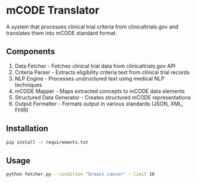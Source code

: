 # mCODE Translator

A system that processes clinical trial criteria from clinicaltrials.gov and translates them into mCODE standard format.

## Components

1. Data Fetcher - Fetches clinical trial data from clinicaltrials.gov API
2. Criteria Parser - Extracts eligibility criteria text from clinical trial records
3. NLP Engine - Processes unstructured text using medical NLP techniques
4. mCODE Mapper - Maps extracted concepts to mCODE data elements
5. Structured Data Generator - Creates structured mCODE representations
6. Output Formatter - Formats output in various standards (JSON, XML, FHIR)

## Installation

```bash
pip install -r requirements.txt
```

## Usage

```bash
python fetcher.py --condition "breast cancer" --limit 10